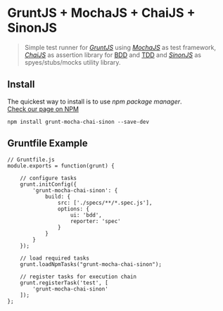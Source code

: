 GruntJS + MochaJS + ChaiJS + SinonJS
====================================

> Simple test runner for [_GruntJS_][1] using [_MochaJS_][2] as test framework, [_ChaiJS_][3] as assertion library for [BDD][4] and [TDD][5] and [_SinonJS_][6] as spyes/stubs/mocks utility library.


## Install

The quickest way to install is to use _npm package manager_.  
[Check our page on NPM](https://npmjs.org/package/grunt-mocha-chai-sinon)

```
npm install grunt-mocha-chai-sinon --save-dev
```


## Gruntfile Example

```
// Gruntfile.js
module.exports = function(grunt) {
    
    // configure tasks
    grunt.initConfig({
        'grunt-mocha-chai-sinon': {
            build: {
                src: ['./specs/**/*.spec.js'],
	    	    options: {
        		    ui: 'bdd',
        			reporter: 'spec'
	        	}
        	}
        }
    });
    
    // load required tasks
    grunt.loadNpmTasks("grunt-mocha-chai-sinon");
    
    // register tasks for execution chain
    grunt.registerTask('test', [
		'grunt-mocha-chai-sinon'
	]);
};	
```


[1]: http://gruntjs.com/
[2]: http://visionmedia.github.io/mocha/
[3]: http://chaijs.com/
[4]: http://en.wikipedia.org/wiki/Behavior-driven_development
[5]: http://en.wikipedia.org/wiki/Test-driven_development
[6]: http://sinonjs.org/